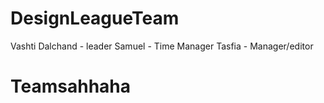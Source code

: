 # DesignLeagueTeam
Vashti Dalchand - leader
Samuel - Time Manager
Tasfia - Manager/editor
<h1>Teamsahhaha</h1>
